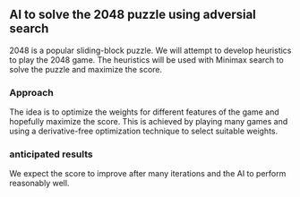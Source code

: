 ## AI to solve the 2048 puzzle using adversial search
2048 is a popular sliding-block puzzle. We will attempt to develop heuristics to play the 2048 game. The heuristics will be used with Minimax search to solve the puzzle and maximize the score. 

### Approach
The idea is to optimize the weights for different features of the game and hopefully maximize the score. This is achieved by playing many games and using a derivative-free optimization technique to select suitable weights.

### anticipated results
We expect the score to improve after many iterations and the AI to perform reasonably well. 
